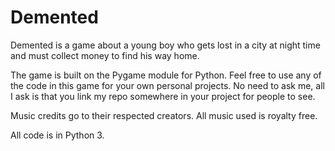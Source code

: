 # Demented
Demented is a game about a young boy who gets lost in a city at night time and must collect money to find his way home. 

The game is built on the Pygame module for Python. Feel free to use any of the code in this game for your own personal projects. No need to ask me, all I ask is that you link my repo somewhere in your project for people to see.

Music credits go to their respected creators. All music used is royalty free.

All code is in Python 3.

